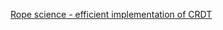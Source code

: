 [Rope science - efficient implementation of CRDT](https://github.com/google/xi-editor/blob/e8065a3993b80af0aadbca0e50602125d60e4e38/doc/rope_science/intro.md)
